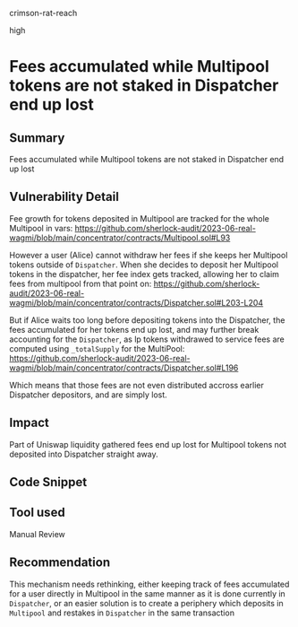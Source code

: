 crimson-rat-reach

high

# Fees accumulated while Multipool tokens are not staked in Dispatcher end up lost

## Summary
Fees accumulated while Multipool tokens are not staked in Dispatcher end up lost

## Vulnerability Detail
Fee growth for tokens deposited in Multipool are tracked for the whole Multipool in vars:
https://github.com/sherlock-audit/2023-06-real-wagmi/blob/main/concentrator/contracts/Multipool.sol#L93

However a user (Alice) cannot withdraw her fees if she keeps her Multipool tokens outside of `Dispatcher`. 
When she decides to deposit her Multipool tokens in the dispatcher, her fee index gets tracked, allowing her to claim fees from multipool from that point on:
https://github.com/sherlock-audit/2023-06-real-wagmi/blob/main/concentrator/contracts/Dispatcher.sol#L203-L204

But if Alice waits too long before depositing tokens into the Dispatcher, the fees accumulated for her tokens end up lost, and may further break accounting for the `Dispatcher`, as lp tokens withdrawed to service fees are computed using `_totalSupply` for the MultiPool:
https://github.com/sherlock-audit/2023-06-real-wagmi/blob/main/concentrator/contracts/Dispatcher.sol#L196 

Which means that those fees are not even distributed accross earlier Dispatcher depositors, and are simply lost.

## Impact
Part of Uniswap liquidity gathered fees end up lost for Multipool tokens not deposited into Dispatcher straight away. 

## Code Snippet

## Tool used

Manual Review

## Recommendation
This mechanism needs rethinking, either keeping track of fees accumulated for a user directly in Multipool in the same manner as it is done currently in `Dispatcher`, or an easier solution is to create a periphery which deposits in `Multipool` and restakes in `Dispatcher` in the same transaction 